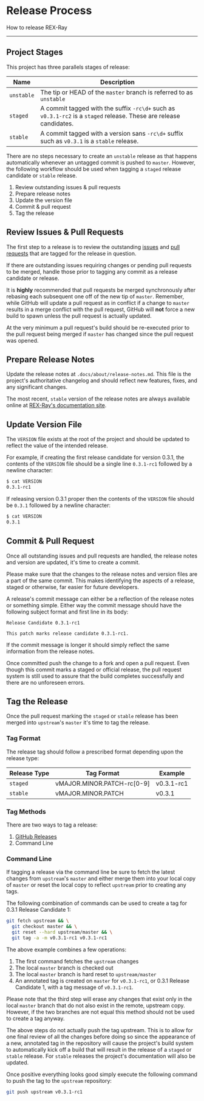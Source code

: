 # Release Process

How to release REX-Ray

---

## Project Stages
This project has three parallels stages of release:

Name | Description
-----|------------
`unstable` | The tip or HEAD of the `master` branch is referred to as `unstable`
`staged` | A commit tagged with the suffix `-rc\d+` such as `v0.3.1-rc2` is a `staged` release. These are release candidates.
`stable` | A commit tagged with a version sans `-rc\d+` suffix such as `v0.3.1` is a `stable` release.

There are no steps necessary to create an `unstable` release as that happens
automatically whenever an untagged commit is pushed to `master`. However, the
following workflow should be used when tagging a `staged` release candidate
or `stable` release.

  1. Review outstanding issues & pull requests
  2. Prepare release notes
  3. Update the version file
  4. Commit & pull request
  5. Tag the release

## Review Issues & Pull Requests
The first step to a release is to review the outstanding
[issues](https://github.com/codedellemc/rexray/issues) and
[pull requests](https://github.com/codedellemc/rexray/pulls) that are tagged for
the release in question.

If there are outstanding issues requiring changes or pending pull requests to
be merged, handle those prior to tagging any commit as a release candidate or
release.

It is __highly__ recommended that pull requests be merged synchronously after
rebasing each subsequent one off of the new tip of `master`. Remember, while
GitHub will update a pull request as in conflict if a change to `master`
results in a merge conflict with the pull request, GitHub will __not__ force a
new build to spawn unless the pull request is actually updated.

At the very minimum a pull request's build should be re-executed prior to the
pull request being merged if `master` has changed since the pull request was
opened.

## Prepare Release Notes
Update the release notes at `.docs/about/release-notes.md`. This file is the
project's authoritative changelog and should reflect new features, fixes, and
any significant changes.

The most recent, `stable` version of the release notes are always available
online at
[REX-Ray's documentation site](http://rexray.rtfd.org/en/stable/about/release-notes/).

## Update Version File
The `VERSION` file exists at the root of the project and should be updated to
reflect the value of the intended release.

For example, if creating the first release candidate for version 0.3.1, the
contents of the `VERSION` file should be a single line `0.3.1-rc1` followed by
a newline character:

```sh
$ cat VERSION
0.3.1-rc1
```

If releasing version 0.3.1 proper then the contents of the `VERSION` file
should be `0.3.1` followed by a newline character:

```sh
$ cat VERSION
0.3.1
```

## Commit & Pull Request
Once all outstanding issues and pull requests are handled, the release notes
and version are updated, it's time to create a commit.

Please make sure that the changes to the release notes and version files are
a part of the same commit. This makes identifying the aspects of a release,
staged or otherwise, far easier for future developers.

A release's commit message can either be a reflection of the release notes or
something simple. Either way the commit message should have the following
subject format and first line in its body:

```text
Release Candidate 0.3.1-rc1

This patch marks release candidate 0.3.1-rc1.
```

If the commit message is longer it should simply reflect the same information
from the release notes.

Once committed push the change to a fork and open a pull request. Even though
this commit marks a staged or official release, the pull request system is still
used to assure that the build completes successfully and there are no unforeseen
errors.

## Tag the Release
Once the pull request marking the `staged` or `stable` release has been merged
into `upstream`'s `master` it's time to tag the release.

### Tag Format
The release tag should follow a prescribed format depending upon the release
type:

Release Type | Tag Format | Example
--------|---------|---------
`staged`  | vMAJOR.MINOR.PATCH-rc[0-9] | v0.3.1-rc1
`stable`  | vMAJOR.MINOR.PATCH | v0.3.1

### Tag Methods
There are two ways to tag a release:

  1. [GitHub Releases](https://github.com/codedellemc/rexray/releases/new)
  2. Command Line

### Command Line
If tagging a release via the command line be sure to fetch the latest changes
from `upstream`'s `master` and either merge them into your local copy of
`master` or reset the local copy to reflect `upstream` prior to creating
any tags.

The following combination of commands can be used to create a tag for
0.3.1 Release Candidate 1:

```sh
git fetch upstream && \
  git checkout master && \
  git reset --hard upstream/master && \
  git tag -a -m v0.3.1-rc1 v0.3.1-rc1
```

The above example combines a few operations:

  1. The first command fetches the `upstream` changes
  2. The local `master` branch is checked out
  3. The local `master` branch is hard reset to `upstream/master`
  4. An annotated tag is created on `master` for `v0.3.1-rc1`, or 0.3.1 Release
     Candidate 1, with a tag message of `v0.3.1-rc1`.

Please note that the third step will erase any changes that exist only in the
local `master` branch that do not also exist in the remote, upstream copy.
However, if the two branches are not equal this method should not be used to
create a tag anyway.

The above steps do not actually push the tag upstream. This is to allow for one
final review of all the changes before doing so since the appearance of a new,
annotated tag in the repository will cause the project's build system to
automatically kick off a build that will result in the release of a `staged` or
`stable` release. For `stable` releases the project's documentation will also be
updated.

Once positive everything looks good simply execute the following command to
push the tag to the `upstream` repository:

```sh
git push upstream v0.3.1-rc1
```
